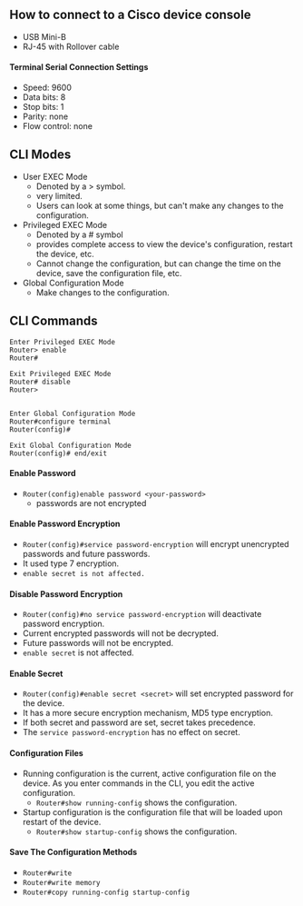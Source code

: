 ## How to connect to a Cisco device console
* USB Mini-B
* RJ-45 with Rollover cable

#### Terminal Serial Connection Settings
* Speed: 9600
* Data bits: 8
* Stop bits: 1
* Parity: none
* Flow control: none

## CLI Modes
* User EXEC Mode 
	* Denoted by a > symbol.
	* very limited.
	* Users can look at some things, but can't make any changes to the configuration.
* Privileged EXEC Mode
	* Denoted by a # symbol
	* provides complete access to view the device's configuration, restart the device, etc.
	* Cannot change the configuration, but can change the time on the device, save the configuration file, etc.
* Global Configuration Mode
	* Make changes to the configuration.


## CLI Commands
```
Enter Privileged EXEC Mode
Router> enable
Router#

Exit Privileged EXEC Mode
Router# disable
Router>


Enter Global Configuration Mode
Router#configure terminal
Router(config)#

Exit Global Configuration Mode
Router(config)# end/exit
```

#### Enable Password
* `Router(config)enable password <your-password>`
	* passwords are not encrypted

#### Enable Password Encryption
* `Router(config)#service password-encryption` will encrypt unencrypted passwords and future passwords.
* It used type 7 encryption.
* `enable secret is not affected.`

#### Disable Password Encryption
* `Router(config)#no service password-encryption` will deactivate password encryption.
* Current encrypted passwords will not be decrypted.
* Future passwords will not be encrypted.
* `enable secret` is not affected.

#### Enable Secret
* `Router(config)#enable secret <secret>` will set encrypted password for the device.
* It has a more secure encryption mechanism, MD5 type encryption.
* If both secret and password are set, secret takes precedence.
* The `service password-encryption` has no effect on secret.

#### Configuration Files
* Running configuration is the current, active configuration file on the device. As you enter commands in the CLI, you edit the active configuration.
	* `Router#show running-config` shows the configuration.
* Startup configuration is the configuration file that will be loaded upon restart of the device.
	* `Router#show startup-config` shows the configuration.

#### Save The Configuration Methods
* `Router#write`
* `Router#write memory`
* `Router#copy running-config startup-config`